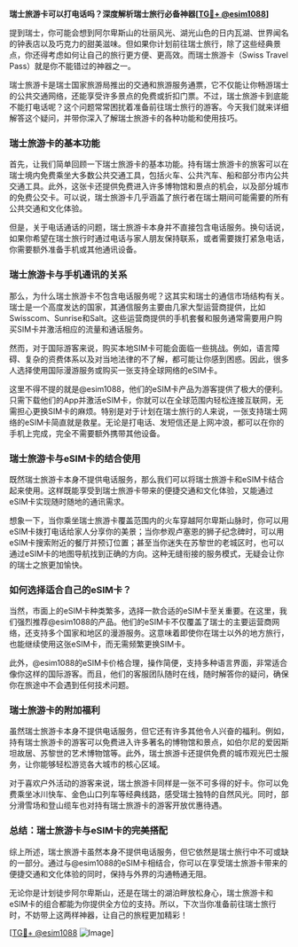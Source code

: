 **瑞士旅游卡可以打电话吗？深度解析瑞士旅行必备神器[[TG💪+ @esim1088](https://t.me/s/esim1088)]**

提到瑞士，你可能会想到阿尔卑斯山的壮丽风光、湖光山色的日内瓦湖、世界闻名的钟表店以及巧克力的甜美滋味。但如果你计划前往瑞士旅行，除了这些经典景点，你还得考虑如何让自己的旅行更方便、更高效。而瑞士旅游卡（Swiss Travel Pass）就是你不能错过的神器之一。

瑞士旅游卡是瑞士国家旅游局推出的交通和旅游服务通票，它不仅能让你畅游瑞士的公共交通网络，还能享受许多景点的免费或折扣门票。不过，瑞士旅游卡到底能不能打电话呢？这个问题常常困扰着准备前往瑞士旅行的游客。今天我们就来详细解答这个疑问，并带你深入了解瑞士旅游卡的各种功能和使用技巧。

### 瑞士旅游卡的基本功能

首先，让我们简单回顾一下瑞士旅游卡的基本功能。持有瑞士旅游卡的旅客可以在瑞士境内免费乘坐大多数公共交通工具，包括火车、公共汽车、船和部分市内公共交通工具。此外，这张卡还提供免费进入许多博物馆和景点的机会，以及部分城市的免费公交卡。可以说，瑞士旅游卡几乎涵盖了旅行者在瑞士期间可能需要的所有公共交通和文化体验。

但是，关于电话通话的问题，瑞士旅游卡本身并不直接包含电话服务。换句话说，如果你希望在瑞士旅行时通过电话与家人朋友保持联系，或者需要拨打紧急电话，你需要额外准备手机或其他通讯设备。

### 瑞士旅游卡与手机通讯的关系

那么，为什么瑞士旅游卡不包含电话服务呢？这其实和瑞士的通信市场结构有关。瑞士是一个高度发达的国家，其通信服务主要由几家大型运营商提供，比如Swisscom、Sunrise和Salt。这些运营商提供的手机套餐和服务通常需要用户购买SIM卡并激活相应的流量和通话服务。

然而，对于国际游客来说，购买本地SIM卡可能会面临一些挑战。例如，语言障碍、复杂的资费体系以及对当地法律的不了解，都可能让你感到困惑。因此，很多人选择使用国际漫游服务或购买一张支持全球网络的eSIM卡。

这里不得不提的就是@esim1088，他们的eSIM卡产品为游客提供了极大的便利。只需下载他们的App并激活eSIM卡，你就可以在全球范围内轻松连接互联网，无需担心更换SIM卡的麻烦。特别是对于计划在瑞士旅行的人来说，一张支持瑞士网络的eSIM卡简直就是救星。无论是打电话、发短信还是上网冲浪，都可以在你的手机上完成，完全不需要额外携带其他设备。

### 瑞士旅游卡与eSIM卡的结合使用

既然瑞士旅游卡本身不提供电话服务，那么我们可以将瑞士旅游卡和eSIM卡结合起来使用。这样既能享受到瑞士旅游卡带来的便捷交通和文化体验，又能通过eSIM卡实现随时随地的通讯需求。

想象一下，当你乘坐瑞士旅游卡覆盖范围内的火车穿越阿尔卑斯山脉时，你可以用eSIM卡拨打电话给家人分享你的美景；当你参观卢塞恩的狮子纪念碑时，可以用eSIM卡搜索附近的餐厅并预订位置；甚至当你迷失在苏黎世的老城区时，也可以通过eSIM卡的地图导航找到正确的方向。这种无缝衔接的服务模式，无疑会让你的瑞士之旅更加愉快。

### 如何选择适合自己的eSIM卡？

当然，市面上的eSIM卡种类繁多，选择一款合适的eSIM卡至关重要。在这里，我们强烈推荐@esim1088的产品。他们的eSIM卡不仅覆盖了瑞士的主要运营商网络，还支持多个国家和地区的漫游服务。这意味着即使你在瑞士以外的地方旅行，也能继续使用这张eSIM卡，而无需频繁更换SIM卡。

此外，@esim1088的eSIM卡价格合理，操作简便，支持多种语言界面，非常适合像你这样的国际游客。而且，他们的客服团队随时在线，随时解答你的疑问，确保你在旅途中不会遇到任何技术问题。

### 瑞士旅游卡的附加福利

虽然瑞士旅游卡本身不提供电话服务，但它还有许多其他令人兴奋的福利。例如，持有瑞士旅游卡的游客可以免费进入许多著名的博物馆和景点，如伯尔尼的爱因斯坦故居、苏黎世的艺术博物馆等。此外，瑞士旅游卡还提供免费的城市观光巴士服务，让你能够轻松游览各大城市的核心区域。

对于喜欢户外活动的游客来说，瑞士旅游卡同样是一张不可多得的好卡。你可以免费乘坐冰川快车、金色山口列车等经典线路，感受瑞士独特的自然风光。同时，部分滑雪场和登山缆车也对持有瑞士旅游卡的游客开放优惠待遇。

### 总结：瑞士旅游卡与eSIM卡的完美搭配

综上所述，瑞士旅游卡虽然本身不提供电话服务，但它依然是瑞士旅行中不可或缺的一部分。通过与@esim1088的eSIM卡相结合，你可以在享受瑞士旅游卡带来的便捷交通和文化体验的同时，保持与外界的沟通畅通无阻。

无论你是计划徒步阿尔卑斯山，还是在瑞士的湖泊畔放松身心，瑞士旅游卡和eSIM卡的组合都能为你提供全方位的支持。所以，下次当你准备前往瑞士旅行时，不妨带上这两样神器，让自己的旅程更加精彩！

[[TG💪+ @esim1088](https://t.me/s/esim1088) ![Image](https://i.postimg.cc/4NQfJmqS/Snipaste-2025-05-13-00-14-12.png)]